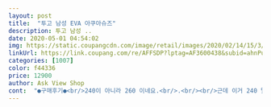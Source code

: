 ```yaml
---
layout: post 
title:  "투고 남성 EVA 아쿠아슈즈" 
description: 투고 남성 ..
date: 2020-05-01 04:54:02 
img: https://static.coupangcdn.com/image/retail/images/2020/02/14/15/3/4a8ca2b5-baf0-4895-a553-df24f920bab0.jpg 
linkUrl: https://link.coupang.com/re/AFFSDP?lptag=AF3600438&subid=ahnPublicAsk&pageKey=1269053749&itemId=2272938936&vendorItemId=70270135790&traceid=V0-113-316f50572f4559ac 
categories: [1007] 
color: f44336 
price: 12900 
author: Ask View Shop 
cont:  "●구매후기●<br/>240이 아니라 260 이네요.<br/>.<br/><br/>근데 이거 240 맟나요??<br/>너무 편하네요~<br/>반품할려다가 귀찮아서 걍 신랑이 신기로 햇어요<br/>사이즈가 커요.<br/> 250사이즈 정도 되는 듯요.<br/>.<br/><br/>엄청커요.<br/>.<br/><br/>우리 신랑이 260신는데 신랑에게 딱 맟네요.<br/>.<br/><br/>" 
---
```

